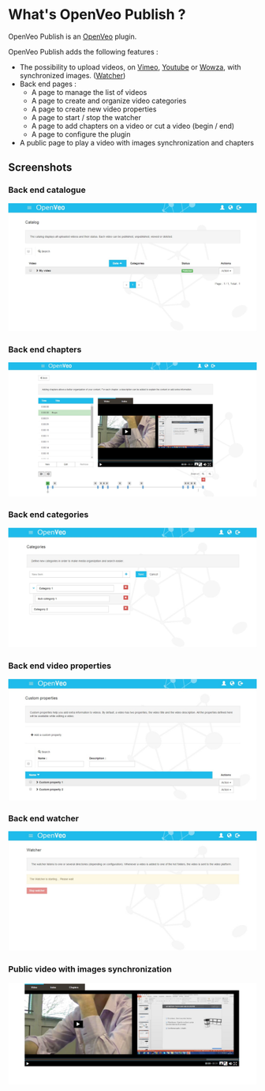 # What's OpenVeo Publish ?

OpenVeo Publish is an [OpenVeo](https://github.com/veo-labs/openveo-core) plugin.

OpenVeo Publish adds the following features :

- The possibility to upload videos, on [Vimeo](https://vimeo.com), [Youtube](https://www.youtube.com/) or [Wowza](https://www.wowza.com/), with synchronized images. ([Watcher](/watcher))
- Back end pages :
    - A page to manage the list of videos
    - A page to create and organize video categories
    - A page to create new video properties
    - A page to start / stop the watcher
    - A page to add chapters on a video or cut a video (begin / end)
    - A page to configure the plugin
- A public page to play a video with images synchronization and chapters

## Screenshots

### Back end catalogue
![Back end catalogue](images/screenshots/back-end-catalogue.jpg)

### Back end chapters
![Back end chapters](images/screenshots/back-end-chapters.jpg)

### Back end categories
![Back end categories](images/screenshots/back-end-categories.jpg)

### Back end video properties
![Back end properties](images/screenshots/back-end-properties.jpg)

### Back end watcher
![Back end watcher](images/screenshots/back-end-watcher.jpg)

### Public video with images synchronization
![Player video](images/screenshots/player.jpg)